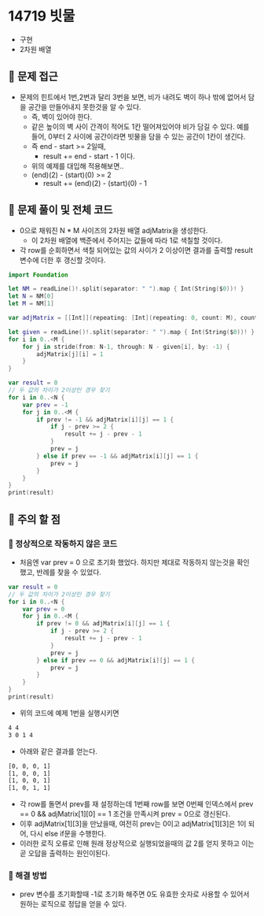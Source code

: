 # 14719 빗물
- 구현
- 2차원 배열

## 🍎 문제 접근
- 문제의 힌트에서 1번,2번과 달리 3번을 보면, 비가 내려도 벽이 하나 밖에 없어서 담을 공간을 만들어내지 못한것을 알 수 있다.
    - 즉, 벽이 있어야 한다.
    - 같은 높이의 벽 사이 간격이 적어도 1칸 떨어져있어야 비가 담길 수 있다. 예를 들어, 0부터 2 사이에 공간이라면 빗물을 담을 수 있는 공간이 1칸이 생긴다.
    - 즉 end - start >= 2일때, 
        - result += end - start - 1 이다.
    - 위의 예제를 대입해 적용해보면.. 
    - (end)(2) - (start)(0) >= 2
        - result += (end)(2) - (start)(0) - 1

## 🍎 문제 풀이 및 전체 코드
- 0으로 채워진 N * M 사이즈의 2차원 배열 adjMatrix을 생성한다.
    - 이 2차원 배열에 백준에서 주어지는 값들에 따라 1로 색칠할 것이다.
- 각 row를 순회하면서 색칠 되어있는 값의 사이가 2 이상이면 결과를 출력할 result 변수에 더한 후 갱신할 것이다.
```swift
import Foundation

let NM = readLine()!.split(separator: " ").map { Int(String($0))! }
let N = NM[0]
let M = NM[1]

var adjMatrix = [[Int]](repeating: [Int](repeating: 0, count: M), count: N)

let given = readLine()!.split(separator: " ").map { Int(String($0))! }
for i in 0..<M {
    for j in stride(from: N-1, through: N - given[i], by: -1) {
        adjMatrix[j][i] = 1
    }
}

var result = 0
// 두 값의 차이가 2이상인 경우 찾기
for i in 0..<N {
    var prev = -1
    for j in 0..<M {
        if prev != -1 && adjMatrix[i][j] == 1 {
            if j - prev >= 2 {
                result += j - prev - 1
            }
            prev = j
        } else if prev == -1 && adjMatrix[i][j] == 1 {
            prev = j
        }
    }
}
print(result)
```

## 🍎 주의 할 점
### 📖 정상적으로 작동하지 않은 코드
- 처음엔 var prev = 0 으로 초기화 했었다. 하지만 제대로 작동하지 않는것을 확인했고, 반례를 찾을 수 있었다.
```swift
var result = 0
// 두 값의 차이가 2이상인 경우 찾기
for i in 0..<N {
    var prev = 0
    for j in 0..<M {
        if prev != 0 && adjMatrix[i][j] == 1 {
            if j - prev >= 2 {
                result += j - prev - 1
            }
            prev = j
        } else if prev == 0 && adjMatrix[i][j] == 1 {
            prev = j
        }
    }
}
print(result)
```
- 위의 코드에 예제 1번을 실행시키면
```bash
4 4
3 0 1 4
```
- 아래와 같은 결과를 얻는다.
```bash
[0, 0, 0, 1]
[1, 0, 0, 1]
[1, 0, 0, 1]
[1, 0, 1, 1]
```
- 각 row를 돌면서 prev를 재 설정하는데 1번째 row를 보면 0번째 인덱스에서 prev == 0 && adjMatrix[1][0] == 1 조건을 만족시켜 prev = 0으로 갱신된다.
- 이후 adjMatrix[1][3]을 만났을때, 여전히 prev는 0이고 adjMatrix[1][3]은 1이 되어, 다시 else if문을 수행한다.
- 이러한 로직 오류로 인해 원래 정상적으로 실행되었을때의 값 2를 얻지 못하고 이는 곧 오답을 출력하는 원인이된다.

### 📖 해결 방법
- prev 변수를 초기화할때 -1로 초기화 해주면 0도 유효한 숫자로 사용할 수 있어서 원하는 로직으로 정답을 얻을 수 있다.
